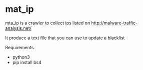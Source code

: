 # mat_ip
mta_ip is a crawler to collect ips listed on http://malware-traffic-analysis.net/

It produce a text file that you can use to update a blacklist

Requirements
- python3 
- pip install bs4
